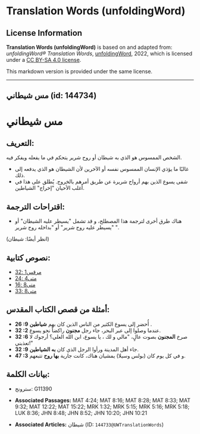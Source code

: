 # Translation Words (unfoldingWord)

## License Information

**Translation Words (unfoldingWord)** is based on and adapted from: _unfoldingWord® Translation Words_, [unfoldingWord](https://unfoldingword.org/utw), 2022, which is licensed under a [CC BY-SA 4.0 license](https://creativecommons.org/licenses/by-sa/4.0/legalcode.en).

This markdown version is provided under the same license.



--------------------------------

## مس شيطاني (id: 144734)

مس شيطاني
=========

التعريف:
--------

الشخص الممسوس هو الذي به شيطان أو روح شرير يتحكم في ما يفعله ويفكر فيه.

* غالبًا ما يؤذي الإنسان الممسوس نفسه أو الآخرين لأن الشيطان هو الذي يدفعه إلى ذلك.
* شفى يسوع الذين بهم أرواح شريرة عن طريق أمرهم بالخروج. يُطلق على هذا في أغلب الأحيان "إخراج" الشياطين.

اقتراحات الترجمة:
-----------------

* هناك طرق أخرى لترجمة هذا المصطلح، و قد تشمل "يسيطر عليه الشيطان" أو "يسيطر عليه روح شرير" أو "بداخله روح شرير ".

(انظر أيضًا: شيطان)

نصوص كتابية:
------------

* [مرقس1 :32](https://ref.ly/Mark1:32)
* [متى4 :24](https://ref.ly/Matt4:24)
* [متى8 :16](https://ref.ly/Matt8:16)
* [متى8 :33](https://ref.ly/Matt8:33)

أمثلة من قصص الكتاب المقدس:
---------------------------

* **26 :9** أُحضر إلى يسوع الكثير من الناس الذين كان بهم **شياطين** .
* **32 :2** عندما وصلوا إلى عبر البحر، جاء رجل **مجنون** راكضاً نحو يسوع.
* **32 :6** صرخ **المجنون** بصوت عالٍ، "مالي و لك ، يا يسوع، ابن الله العلي؟ أرجوك لا تعذبني!"
* **32 :9** جاء أهل المدينة ورأوا الرجل الذي كان **به الشياطين**.
* **47 :3** و في كل يوم كان (بولس وسيلا) يمشيان هناك، كانت جارية **بها روح** تتبعهم.

بيانات الكلمة:
--------------

* سترونج: G11390

* **Associated Passages:** MAT 4:24; MAT 8:16; MAT 8:28; MAT 8:33; MAT 9:32; MAT 12:22; MAT 15:22; MRK 1:32; MRK 5:15; MRK 5:16; MRK 5:18; LUK 8:36; JHN 8:48; JHN 8:52; JHN 10:20; JHN 10:21
* **Associated Articles:** شيطان (ID: `144733@UWTranslationWords`)

